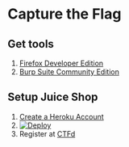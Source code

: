 # Capture the Flag

## Get tools

1. [Firefox Developer Edition](https://www.mozilla.org/en-US/firefox/developer/)
1. [Burp Suite Community Edition](https://portswigger.net/burp/communitydownload)

## Setup Juice Shop

1. [Create a Heroku Account](https://signup.heroku.com)
1. [![Deploy](https://www.herokucdn.com/deploy/button.svg)](https://heroku.com/deploy?template=https%3A%2F%2Fgithub.com%2Fjemurai%2Fjuice-shop%2Ftree%2Fctf&env[NODE_ENV]=ctf)
1. Register at [CTFd](https://ctfd.jemurai.com)
